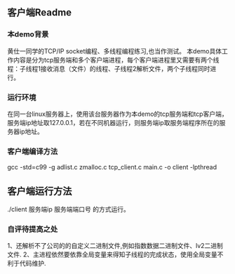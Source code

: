## 客户端Readme

### 本demo背景
黄仕一同学的TCP/IP socket编程、多线程编程练习,也当作测试。
本demo具体工作内容是分为tcp服务端和多个客户端进程，每个客户端进程里又需要有两个线程：子线程1接收消息（文件）的线程、子线程2解析文件，两个子线程同时进行。
### 运行环境
在同一台linux服务器上，使用该台服务器作为本demo的tcp服务端和tcp客户端，服务端ip地址取127.0.0.1，若在不同机器运行，则服务端ip取服务端程序所在的服务器ip地址。
### 客户端编译方法
gcc -std=c99 -g  adlist.c zmalloc.c tcp_client.c main.c -o client  -lpthread
## 客户端运行方法
./client 服务端ip 服务端端口号 的方式运行。
### 自评待提高之处
1、还解析不了公司的的自定义二进制文件,例如指数数据二进制文件、lv2二进制文件.
2、主进程依然要依靠全局变量来得知子线程的完成状态，使用全局变量不利于代码维护.